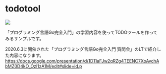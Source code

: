 # todotool

<img src="https://img.shields.io/github/workflow/status/bluemon0919/todotool/Go">


「プログラミング言語Go完全入門」の学習内容を使ってTODOツールを作ってみるサンプルです。

2020.6.3に開催された「プログラミング言語Go完全入門 質問会」のLTで紹介した内容になります。
https://docs.google.com/presentation/d/1D11aFJw2qRZg4TEENC7XoAvchAbMZ0D4kO_Ozl1zA1M/edit#slide=id.p